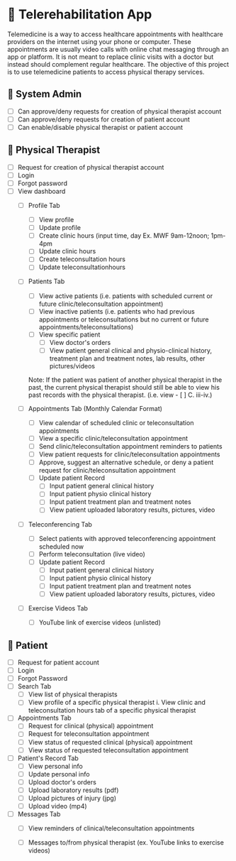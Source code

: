 # 🚀 Telerehabilitation App
 
Telemedicine is a way to access healthcare appointments with healthcare providers on the internet using your phone or computer. These appointments are usually video calls with online chat messaging through an app or platform. It is not meant to replace clinic visits with a doctor but instead should complement regular healthcare. The objective of this project is to use telemedicine patients to access physical therapy services.
 
## 👤 System Admin
- [ ] Can approve/deny requests for creation of physical therapist account
- [ ] Can approve/deny requests for creation of patient account
- [ ] Can enable/disable physical therapist or patient account

## 👤 Physical Therapist
- [ ] Request for creation of physical therapist account
- [ ] Login
- [ ] Forgot password
- [ ] View dashboard
	- [ ] Profile Tab
		- [ ] View profile
		- [ ] Update profile
		- [ ] Create clinic hours (input time, day Ex. MWF 9am-12noon; 1pm-4pm
		- [ ] Update clinic hours
		- [ ] Create teleconsultation hours
		- [ ] Update teleconsultationhours

	- [ ] Patients Tab
		- [ ] View active patients (i.e. patients with scheduled current or future clinic/teleconsultation appointment)
		- [ ] View inactive patients (i.e. patients who had previous appointments or teleconsultations but no current or future appointments/teleconsultations)
		- [ ] View specific patient
			- [ ] View doctor's orders
			- [ ] View patient general clinical and physio-clinical history, treatment plan and treatment notes, lab results, other pictures/videos

		Note: If the patient was patient of another physical therapist in the past, the current physical therapist should still be able to view his past records with  the physical therapist. (i.e. view - [ ] C. iii-iv.)

	- [ ] Appointments Tab (Monthly Calendar Format)
		- [ ] View calendar of scheduled clinic or teleconsultation appointments
		- [ ] View a specific clinic/teleconsultation appointment
		- [ ] Send clinic/teleconsultation appointment reminders to patients
		- [ ] View patient requests for clinic/teleconsultation appointments
		- [ ] Approve, suggest an alternative schedule, or deny a patient request for clinic/teleconsultation appointment
		- [ ] Update patient Record
			- [ ] Input patient general clinical history
			- [ ] Input patient  physio clinical history
			- [ ] Input patient treatment plan and treatment notes
			- [ ] View patient uploaded laboratory results, pictures, video

	- [ ] Teleconferencing Tab
		- [ ] Select patients with approved teleconferencing appointment scheduled now
		- [ ] Perform teleconsultation (live video)
		- [ ] Update patient Record
			- [ ] Input patient general clinical history
			- [ ] Input patient  physio clinical history
			- [ ] Input patient treatment plan and treatment notes
			- [ ] View patient uploaded laboratory results, pictures, video

	- [ ] Exercise Videos Tab
		- [ ] YouTube link of exercise videos (unlisted)
 
 
## 👤 Patient
- [ ] Request for patient account
- [ ] Login
- [ ] Forgot Password
- [ ] Search Tab
	- [ ] View list of physical therapists
	- [ ] View profile of a specific physical therapist
		i. View clinic and teleconsultation hours tab of a specific physical therapist
- [ ] Appointments Tab
	- [ ] Request for clinical (physical) appointment
	- [ ] Request for teleconsultation appointment
	- [ ] View status of requested clinical (physical) appointment
	- [ ] View status of requested teleconsultation appointment

- [ ] Patient's Record Tab
	- [ ] View personal info
	- [ ] Update personal info
	- [ ] Upload doctor's orders
	- [ ] Upload laboratory results (pdf)
	- [ ] Upload pictures of injury (jpg)
	- [ ] Upload video (mp4)

- [ ] Messages Tab
	- [ ] View reminders of clinical/teleconsultation appointments
	- [ ] Messages to/from physical therapist (ex. YouTube links to exercise videos)
 

